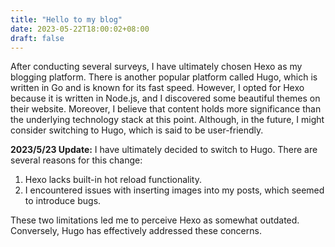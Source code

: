 ```yaml
---
title: "Hello to my blog"
date: 2023-05-22T18:00:02+08:00
draft: false
---
```


After conducting several surveys, I have ultimately chosen Hexo as my blogging platform.
There is another popular platform called Hugo,  which is written in Go and is known for its fast speed.
However, I opted for Hexo because it is written in Node.js,  and I discovered some beautiful themes on their website. Moreover, I believe that content holds more significance than the underlying technology stack at this point. Although, in the future, I might consider switching to Hugo, which is said to be user-friendly.


**2023/5/23 Update:** I have ultimately decided to switch to Hugo. There are several reasons for this change:

1. Hexo lacks built-in hot reload functionality.
2. I encountered issues with inserting images into my posts, which seemed to introduce bugs.

These two limitations led me to perceive Hexo as somewhat outdated. Conversely, Hugo has effectively addressed these concerns.
